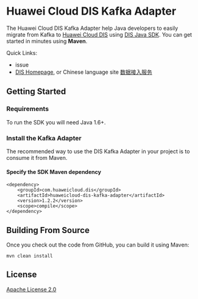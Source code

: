 # Huawei Cloud DIS Kafka Adapter

The Huawei Cloud DIS Kafka Adapter help Java developers to easily migrate from Kafka to [Huawei Cloud DIS](https://www.huaweicloud.com/en-us/product/dis.html) using [DIS Java SDK](https://github.com/huaweicloud/huaweicloud-sdk-java-dis). You can get started in minutes using **Maven**.

Quick Links:
- issue
- [DIS Homepage](https://www.huaweicloud.com/en-us/product/dis.html), or Chinese language site [数据接入服务](https://www.huaweicloud.com/product/dis.html)

## Getting Started
### Requirements
To run the SDK you will need Java 1.6+.

### Install the Kafka Adapter
The recommended way to use the DIS Kafka Adapter in your project is to consume it from Maven.

#### Specify the SDK Maven dependency
    <dependency>
        <groupId>com.huaweicloud.dis</groupId>
        <artifactId>huaweicloud-dis-kafka-adapter</artifactId>
        <version>1.2.2</version>
        <scope>compile</scope>
    </dependency>


## Building From Source
Once you check out the code from GitHub, you can build it using Maven:

    mvn clean install

## License
[Apache License 2.0](https://www.apache.org/licenses/LICENSE-2.0.html)
